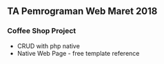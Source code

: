 ## TA Pemrograman Web Maret 2018
### Coffee Shop Project

* CRUD with php native 
* Native Web Page - free template reference
